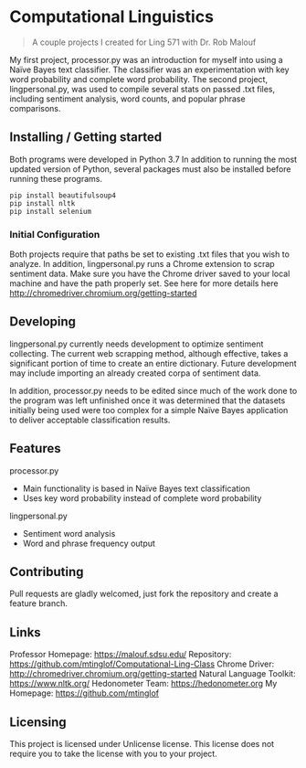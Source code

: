 # Computational Linguistics
> A couple projects I created for Ling 571 with Dr. Rob Malouf

My first project, processor.py was an introduction for myself into using a Naïve Bayes text classifier. The classifier was an experimentation with key word probability and complete word probability. 
The second project, lingpersonal.py, was used to compile several stats on passed .txt files, including sentiment analysis, word counts, and popular phrase comparisons. 

## Installing / Getting started

Both programs were developed in Python 3.7 
In addition to running the most updated version of Python, several packages must also be installed before running these programs.  

```
pip install beautifulsoup4
pip install nltk 
pip install selenium
```

### Initial Configuration

Both projects require that paths be set to existing .txt files that you wish to analyze. In addition, lingpersonal.py runs a Chrome extension to scrap sentiment data. Make sure you have the Chrome driver saved to your local machine and have the path properly set. See here for more details here http://chromedriver.chromium.org/getting-started 

## Developing

lingpersonal.py currently needs development to optimize sentiment collecting. The current web scrapping method, although effective, takes a significant portion of time to create an entire dictionary. 
Future development may include importing an already created corpa of sentiment data. 

In addition, processor.py needs to be edited since much of the work done to the program was left unfinished once it was determined that the datasets initially being used were too complex for a simple Naïve Bayes application to deliver acceptable classification results. 

## Features

processor.py 
* Main functionality is based in Naïve Bayes text classification 
* Uses key word probability instead of complete word probability  

lingpersonal.py
* Sentiment word analysis 
* Word and phrase frequency output 

## Contributing

Pull requests are gladly welcomed, just fork the repository and create a feature branch. 

## Links

Professor Homepage: https://malouf.sdsu.edu/
Repository: https://github.com/mtinglof/Computational-Ling-Class
Chrome Driver: http://chromedriver.chromium.org/getting-started
Natural Language Toolkit: https://www.nltk.org/ 
Hedonometer Team: https://hedonometer.org
My Homepage: https://github.com/mtinglof

## Licensing

This project is licensed under Unlicense license. This license does not require you to take the license with you to your project.
